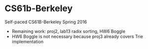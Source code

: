 # CS61b-Berkeley
Self-paced CS61B-Berkeley Spring 2016
* Remaining work: proj2, lab13 radix sorting, HW6 Boggle
* HW6 Boggle is not necessary because proj3 already covers Trie implementation
